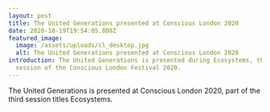 ```yaml
---
layout: post
title: The United Generations presented at Conscious London 2020
date: 2020-10-19T19:54:05.808Z
featured_image:
  image: /assets/uploads/cl_desktop.jpg
  alt: The United Generations presented at Conscious London 2020
introduction: The United Generations is presented during Ecosystems, the third
  session of the Conscious London Festival 2020.
---
```

The United Generations is presented at Conscious London 2020, part of the third session titles Ecosystems.